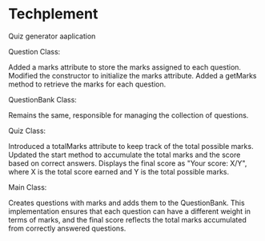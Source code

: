 # Techplement
Quiz generator aaplication 

Question Class:

Added a marks attribute to store the marks assigned to each question.
Modified the constructor to initialize the marks attribute.
Added a getMarks method to retrieve the marks for each question.

QuestionBank Class:

Remains the same, responsible for managing the collection of questions.

Quiz Class:

Introduced a totalMarks attribute to keep track of the total possible marks.
Updated the start method to accumulate the total marks and the score based on correct answers.
Displays the final score as "Your score: X/Y", where X is the total score earned and Y is the total possible marks.

Main Class:

Creates questions with marks and adds them to the QuestionBank.
This implementation ensures that each question can have a different weight in terms of marks, and the final score reflects the total marks accumulated from correctly answered questions.
